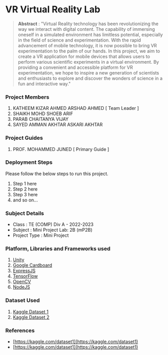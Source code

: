 # VR Virtual Reality Lab

> **Abstract** : "Virtual Reality technology has been
revolutionizing the way we interact with digital
content. The capability of immersing oneself in
a simulated environment has limitless
potential, especially in the field of science and
experimentation.
With the rapid advancement of mobile
technology, it is now possible to bring VR
experimentation to the palm of our hands. In
this project, we aim to create a VR application
for mobile devices that allows users to perform
various scientific experiments in a virtual
environment.
By providing a convenient and accessible
platform for VR experimentation, we hope to
inspire a new generation of scientists and
enthusiasts to explore and discover the
wonders of science in a fun and interactive
way."

### Project Members
1. KATHEEM KIZAR AHMED ARSHAD AHMED  [ Team Leader ] 
2. SHAIKH MOHD SHOEB ARIF 
3. PARAB CHAITANYA VIJAY 
4. SAYED AMMAN AKHTAR ASKARI AKHTAR 

### Project Guides
1. PROF. MOHAMMED JUNED   [ Primary Guide ] 

### Deployment Steps
Please follow the below steps to run this project.
1. Step 1 here
2. Step 2 here
3. Step 3 here
3. and so on...

### Subject Details
- Class : TE (COMP) Div A - 2022-2023
- Subject : Mini Project Lab: 2B (mP2B)
- Project Type : Mini Project

### Platform, Libraries and Frameworks used
1. [Unity](https://unity.com/download)
2. [Google Cardboard](https://developers.google.com/cardboard/develop)
3. [ExpressJS](https://expressjs.org)
4. [TensorFlow](https://tensorflowjs.com)
5. [OpenCV](https://sourceforge.net/projects/opencvsharp.mirror/)
6. [NodeJS](https://nodejs.org)

### Dataset Used
1. [Kaggle Dataset 1](https://kaggle.com/dataset1)
2. [Kaggle Dataset 2](https://kaggle.com/dataset2)

### References
- [https://kaggle.com/dataset1](https://kaggle.com/dataset1)
- [https://kaggle.com/dataset1](https://kaggle.com/dataset1)
